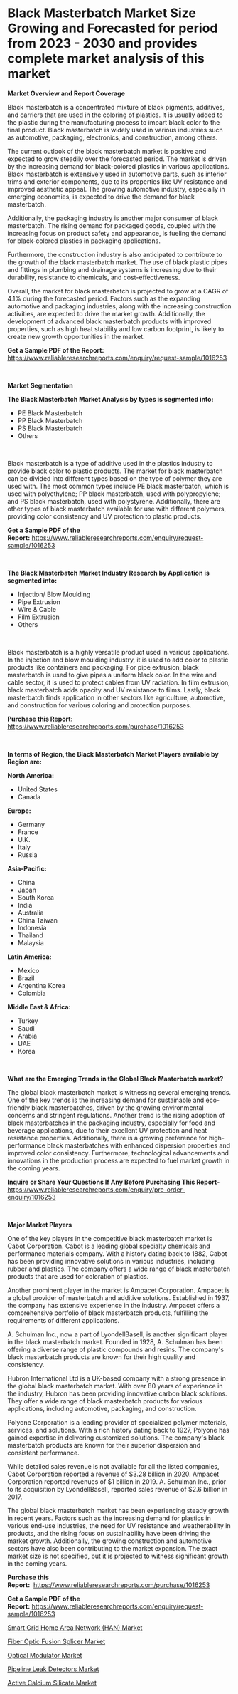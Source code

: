 <p><h1>Black Masterbatch Market Size Growing and Forecasted for period from 2023 - 2030 and provides complete market analysis of this market</h1></p><p><strong>Market Overview and Report Coverage</strong></p>
<p><p>Black masterbatch is a concentrated mixture of black pigments, additives, and carriers that are used in the coloring of plastics. It is usually added to the plastic during the manufacturing process to impart black color to the final product. Black masterbatch is widely used in various industries such as automotive, packaging, electronics, and construction, among others.</p><p>The current outlook of the black masterbatch market is positive and expected to grow steadily over the forecasted period. The market is driven by the increasing demand for black-colored plastics in various applications. Black masterbatch is extensively used in automotive parts, such as interior trims and exterior components, due to its properties like UV resistance and improved aesthetic appeal. The growing automotive industry, especially in emerging economies, is expected to drive the demand for black masterbatch.</p><p>Additionally, the packaging industry is another major consumer of black masterbatch. The rising demand for packaged goods, coupled with the increasing focus on product safety and appearance, is fueling the demand for black-colored plastics in packaging applications.</p><p>Furthermore, the construction industry is also anticipated to contribute to the growth of the black masterbatch market. The use of black plastic pipes and fittings in plumbing and drainage systems is increasing due to their durability, resistance to chemicals, and cost-effectiveness.</p><p>Overall, the market for black masterbatch is projected to grow at a CAGR of 4.1% during the forecasted period. Factors such as the expanding automotive and packaging industries, along with the increasing construction activities, are expected to drive the market growth. Additionally, the development of advanced black masterbatch products with improved properties, such as high heat stability and low carbon footprint, is likely to create new growth opportunities in the market.</p></p>
<p><strong>Get a Sample PDF of the Report:</strong> <a href="https://www.reliableresearchreports.com/enquiry/request-sample/1016253">https://www.reliableresearchreports.com/enquiry/request-sample/1016253</a></p>
<p>&nbsp;</p>
<p><strong>Market Segmentation</strong></p>
<p><strong>The Black Masterbatch Market Analysis by types is segmented into:</strong></p>
<p><ul><li>PE Black Masterbatch</li><li>PP Black Masterbatch</li><li>PS Black Masterbatch</li><li>Others</li></ul></p>
<p>&nbsp;</p>
<p><p>Black masterbatch is a type of additive used in the plastics industry to provide black color to plastic products. The market for black masterbatch can be divided into different types based on the type of polymer they are used with. The most common types include PE black masterbatch, which is used with polyethylene; PP black masterbatch, used with polypropylene; and PS black masterbatch, used with polystyrene. Additionally, there are other types of black masterbatch available for use with different polymers, providing color consistency and UV protection to plastic products.</p></p>
<p><strong>Get a Sample PDF of the Report:</strong>&nbsp;<a href="https://www.reliableresearchreports.com/enquiry/request-sample/1016253">https://www.reliableresearchreports.com/enquiry/request-sample/1016253</a></p>
<p>&nbsp;</p>
<p><strong>The Black Masterbatch Market Industry Research by Application is segmented into:</strong></p>
<p><ul><li>Injection/ Blow Moulding</li><li>Pipe Extrusion</li><li>Wire & Cable</li><li>Film Extrusion</li><li>Others</li></ul></p>
<p>&nbsp;</p>
<p><p>Black masterbatch is a highly versatile product used in various applications. In the injection and blow moulding industry, it is used to add color to plastic products like containers and packaging. For pipe extrusion, black masterbatch is used to give pipes a uniform black color. In the wire and cable sector, it is used to protect cables from UV radiation. In film extrusion, black masterbatch adds opacity and UV resistance to films. Lastly, black masterbatch finds application in other sectors like agriculture, automotive, and construction for various coloring and protection purposes.</p></p>
<p><strong>Purchase this Report:</strong>&nbsp; <a href="https://www.reliableresearchreports.com/purchase/1016253">https://www.reliableresearchreports.com/purchase/1016253</a></p>
<p>&nbsp;</p>
<p><strong>In terms of Region, the Black Masterbatch Market Players available by Region are:</strong></p>
<p>
    <p> <strong> North America: </strong>
        <ul>
            <li>United States</li>
            <li>Canada</li>
        </ul>
        </p> 
    <p> <strong> Europe: </strong>
        <ul>
            <li>Germany</li>
            <li>France</li>
            <li>U.K.</li>
            <li>Italy</li>
            <li>Russia</li>
        </ul>
        </p> 
    <p> <strong> Asia-Pacific: </strong>
        <ul>
            <li>China</li>
            <li>Japan</li>
            <li>South Korea</li>
            <li>India</li>
            <li>Australia</li>
            <li>China Taiwan</li>
            <li>Indonesia</li>
            <li>Thailand</li>
            <li>Malaysia</li>
        </ul>
        </p> 
    <p> <strong> Latin America: </strong>
        <ul>
            <li>Mexico</li>
            <li>Brazil</li>
            <li>Argentina Korea</li>
            <li>Colombia</li>
        </ul>
        </p> 
    <p> <strong> Middle East & Africa: </strong>
        <ul>
            <li>Turkey</li>
            <li>Saudi</li>
            <li>Arabia</li>
            <li>UAE</li>
            <li>Korea</li>
        </ul>
    </p>
    </p>
<p>&nbsp;</p>
<p><strong>What are the Emerging Trends in the Global Black Masterbatch market?</strong></p>
<p><p>The global black masterbatch market is witnessing several emerging trends. One of the key trends is the increasing demand for sustainable and eco-friendly black masterbatches, driven by the growing environmental concerns and stringent regulations. Another trend is the rising adoption of black masterbatches in the packaging industry, especially for food and beverage applications, due to their excellent UV protection and heat resistance properties. Additionally, there is a growing preference for high-performance black masterbatches with enhanced dispersion properties and improved color consistency. Furthermore, technological advancements and innovations in the production process are expected to fuel market growth in the coming years.</p></p>
<p><strong>Inquire or Share Your Questions If Any Before Purchasing This Report</strong>- <a href="https://www.reliableresearchreports.com/enquiry/pre-order-enquiry/1016253">https://www.reliableresearchreports.com/enquiry/pre-order-enquiry/1016253</a></p>
<p>&nbsp;</p>
<p><strong>Major Market Players</strong></p>
<p><p>One of the key players in the competitive black masterbatch market is Cabot Corporation. Cabot is a leading global specialty chemicals and performance materials company. With a history dating back to 1882, Cabot has been providing innovative solutions in various industries, including rubber and plastics. The company offers a wide range of black masterbatch products that are used for coloration of plastics.</p><p>Another prominent player in the market is Ampacet Corporation. Ampacet is a global provider of masterbatch and additive solutions. Established in 1937, the company has extensive experience in the industry. Ampacet offers a comprehensive portfolio of black masterbatch products, fulfilling the requirements of different applications.</p><p>A. Schulman Inc., now a part of LyondellBasell, is another significant player in the black masterbatch market. Founded in 1928, A. Schulman has been offering a diverse range of plastic compounds and resins. The company's black masterbatch products are known for their high quality and consistency.</p><p>Hubron International Ltd is a UK-based company with a strong presence in the global black masterbatch market. With over 80 years of experience in the industry, Hubron has been providing innovative carbon black solutions. They offer a wide range of black masterbatch products for various applications, including automotive, packaging, and construction.</p><p>Polyone Corporation is a leading provider of specialized polymer materials, services, and solutions. With a rich history dating back to 1927, Polyone has gained expertise in delivering customized solutions. The company's black masterbatch products are known for their superior dispersion and consistent performance.</p><p>While detailed sales revenue is not available for all the listed companies, Cabot Corporation reported a revenue of $3.28 billion in 2020. Ampacet Corporation reported revenues of $1 billion in 2019. A. Schulman Inc., prior to its acquisition by LyondellBasell, reported sales revenue of $2.6 billion in 2017.</p><p>The global black masterbatch market has been experiencing steady growth in recent years. Factors such as the increasing demand for plastics in various end-use industries, the need for UV resistance and weatherability in products, and the rising focus on sustainability have been driving the market growth. Additionally, the growing construction and automotive sectors have also been contributing to the market expansion. The exact market size is not specified, but it is projected to witness significant growth in the coming years.</p></p>
<p><strong>Purchase this Report:</strong>&nbsp;&nbsp;<a href="https://www.reliableresearchreports.com/purchase/1016253">https://www.reliableresearchreports.com/purchase/1016253</a></p>
<p></p>
<p><strong>Get a Sample PDF of the Report:</strong>&nbsp;<a href="https://www.reliableresearchreports.com/enquiry/request-sample/1016253">https://www.reliableresearchreports.com/enquiry/request-sample/1016253</a></p>
<p><p><a href="https://www.linkedin.com/pulse/smart-grid-home-area-network-han-market-insights-players-tly4e/">Smart Grid Home Area Network (HAN) Market</a></p><p><a href="https://medium.com/@azadyoi012547/fiber-optic-fusion-splicer-market-insight-market-trends-growth-forecasted-from-2023-to-2030-aa9f1dd2c911">Fiber Optic Fusion Splicer Market</a></p><p><a href="https://www.linkedin.com/pulse/optical-modulator-market-share-amp-new-trends-analysis-report-s6que/">Optical Modulator Market</a></p><p><a href="https://medium.com/@rfadda741254/pipeline-leak-detectors-market-the-key-to-successful-business-strategy-forecast-till-2030-2744a5f24de2">Pipeline Leak Detectors Market</a></p><p><a href="https://github.com/GroverBarry/Market-Research-Report-List-2/blob/main/active-calcium-silicate-market.md">Active Calcium Silicate Market</a></p></p>